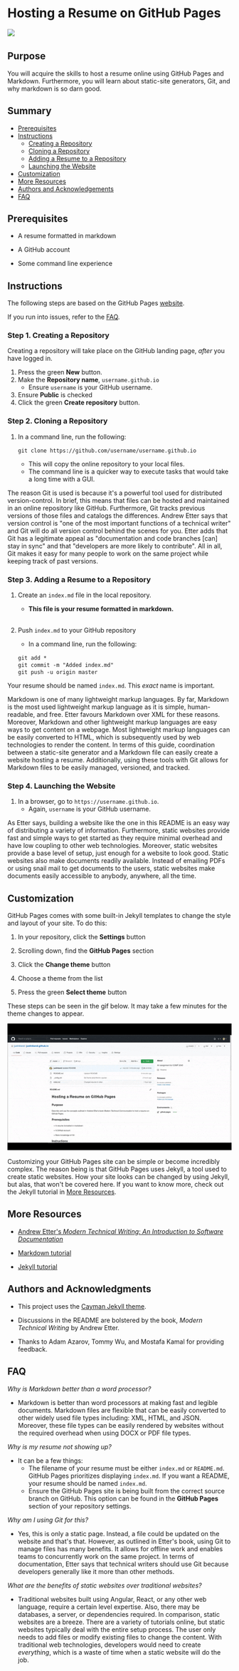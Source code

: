 # Hosting a Resume on GitHub Pages

![](resume.gif)

## Purpose

You will acquire the skills to host a resume online using GitHub Pages and Markdown. Furthermore, you will learn about static-site generators, Git, and why markdown is so darn good.

## Summary

- [Prerequisites](#prerequisites)
- [Instructions](#instructions)
    - [Creating a Repository](#step-1-creating-a-repository)
    - [Cloning a Repository](#step-2-cloning-a-repository)
    - [Adding a Resume to a Repository](#step-3-adding-a-resume-to-a-repository)
    - [Launching the Website](#step-4-launching-the-website)
- [Customization](#customization)
- [More Resources](#more-resources)
- [Authors and Acknowledgements](#authors-and-acknowledgments)
- [FAQ](#faq)

## Prerequisites

- A resume formatted in markdown

- A GitHub account

- Some command line experience

## Instructions

The following steps are based on the GitHub Pages [website](https://pages.github.com/).

If you run into issues, refer to the [FAQ](#faq).

### Step 1. Creating a Repository

Creating a repository will take place on the GitHub landing page, _after_ you have logged in.

1. Press the green **New** button.
2. Make the **Repository name**, `username.github.io`
    - Ensure `username` is your GitHub username.
3. Ensure **Public** is checked
4. Click the green **Create repository** button.

### Step 2. Cloning a Repository
 
1. In a command line, run the following:
    ```
    git clone https://github.com/username/username.github.io
    ```
    * This will copy the online repository to your local files.
    * The command line is a quicker way to execute tasks that would take a long time  with a GUI.

The reason Git is used is because it's a powerful tool used for distributed version-control. In brief, this means that files can be hosted and maintained in an online repository like GitHub. Furthermore, Git tracks previous versions of those files and catalogs the differences. Andrew Etter says that version control is "one of the most important functions of a technical writer" and Git will do all version control behind the scenes for you. Etter adds that Git has a legitimate appeal as "documentation and code branches [can] stay in sync" and that "developers are more likely to contribute". All in all, Git makes it easy for many people to work on the same project while keeping track of past versions. 

### Step 3. Adding a Resume to a Repository
 
1. Create an `index.md` file in the local repository.
    * **This file is your resume formatted in markdown.**
    <br/>

2. Push `index.md` to your GitHub repository

    * In a command line, run the following:
    ```
    git add *
    git commit -m "Added index.md"
    git push -u origin master
    ```

Your resume should be named `index.md`. This _exact_ name is important.

Markdown is one of many lightweight markup languages. By far, Markdown is the most used lightweight markup language as it is simple, human-readable, and free. Etter favours Markdown over XML for these reasons. Moreover, Markdown and other lightweight markup languages are easy ways to get content on a webpage. Most lightweight markup languages can be easily converted to HTML, which is subsequently used by web technologies to render the content. In terms of this guide, coordination between a static-site generator and a Markdown file can easily create a website hosting a resume. Additionally, using these tools with Git allows for Markdown files to be easily managed, versioned, and tracked.

### Step 4. Launching the Website

1. In a browser, go to `https://username.github.io`.
    * Again, `username` is your GitHub username.

As Etter says, building a website like the one in this README is an easy way of distributing a variety of information. Furthermore, static websites provide fast and simple ways to get started as they require minimal overhead and have low coupling to other web technologies. Moreover, static websites provide a base level of setup, just enough for a website to look good. Static websites also make documents readily available. Instead of emailing PDFs or using snail mail to get documents to the users, static websites make documents easily accessible to anybody, anywhere, all the time.

## Customization

GitHub Pages comes with some built-in Jekyll templates to change the style and layout of your site. To do this:

1. In your repository, click the **Settings** button

2. Scrolling down, find the **GitHub Pages** section

3. Click the **Change theme** button

4. Choose a theme from the list

5. Press the green **Select theme** button

These steps can be seen in the gif below. It may take a few minutes for the theme changes to appear.

![](customize.gif)

Customizing your GitHub Pages site can be simple or become incredibly complex. The reason being is that GitHub Pages uses Jekyll, a tool used to create static websites. How your site looks can be changed by using Jekyll, but alas, that won't be covered here. If you want to know more, check out the Jekyll tutorial in [More Resources](#more-resources).

## More Resources

- [Andrew Etter's _Modern Technical Writing: An Introduction to Software Documentation_](https://www.amazon.ca/Modern-Technical-Writing-Introduction-Documentation-ebook/dp/B01A2QL9SS)
- [Markdown tutorial](https://www.markdowntutorial.com/)

- [Jekyll tutorial](https://jekyllrb.com/tutorials/video-walkthroughs/)
## Authors and Acknowledgments

* This project uses the [Cayman Jekyll theme](https://github.com/pages-themes/cayman).

* Discussions in the README are bolstered by the book, _Modern Technical Writing_ by Andrew Etter.

* Thanks to Adam Azarov, Tommy Wu, and Mostafa Kamal for providing feedback.

## FAQ

_Why is Markdown better than a word processor?_
- Markdown is better than word processors at making fast and legible documents. Markdown files are flexible that can be easily converted to other widely used file types including: XML, HTML, and JSON. Moreover, these file types can be easily rendered by websites without the required overhead when using DOCX or PDF file types.

_Why is my resume not showing up?_
- It can be a few things:
    - The filename of your resume must be either `index.md` or `README.md`. GitHub Pages prioritizes displaying `index.md`. If you want a README, your resume should be named `index.md`.
    - Ensure the GitHub Pages site is being built from the correct source branch on GitHub. This option can be found in the **GitHub Pages** section of your repository settings.

_Why am I using Git for this?_

- Yes, this is only a static page. Instead, a file could be updated on the website and that's that. However, as outlined in Etter's book, using Git to manage files has many benefits. It allows for offline work and enables teams to concurrently work on the same project. In terms of documentation, Etter says that technical writers should use Git because developers generally like it more than other methods.

_What are the benefits of static websites over traditional websites?_

- Traditional websites built using Angular, React, or any other web language, require a certain level expertise. Also, there may be databases, a server, or dependencies required. In comparison, static websites are a breeze. There are a variety of tutorials online, but static websites typically deal with the entire setup process. The user only needs to add files or modify existing files to change the content. With traditional web technologies, developers would need to create _everything_, which is a waste of time when a static website will do the job.
